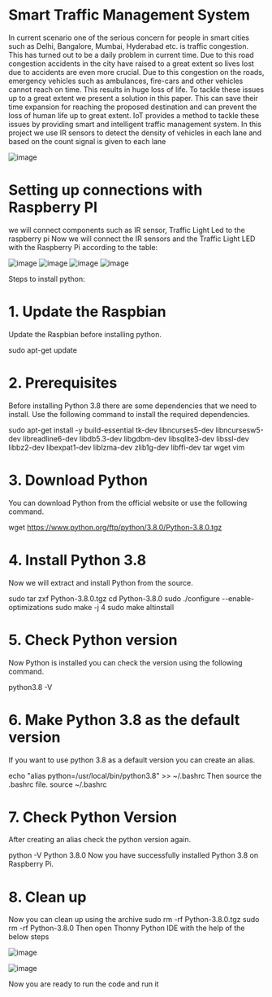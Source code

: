 # Smart Traffic Management System
In current scenario one of the serious concern
for people in smart cities such as Delhi, Bangalore, Mumbai,
Hyderabad etc. is traffic congestion. This has turned out to be
a daily problem in current time. Due to this road congestion
accidents in the city have raised to a great extent so lives
lost due to accidents are even more crucial. Due to this
congestion on the roads, emergency vehicles such as
ambulances, fire-cars and other vehicles cannot reach on time.
This results in huge loss of life. To tackle these issues up to a
great extent we present a solution in this paper.  This can
save their time expansion for reaching the proposed
destination and can prevent the loss of human life up to great
extent. IoT provides a method to tackle these issues by
providing smart and intelligent traffic management system. 
In this project we use IR sensors to detect the density of
vehicles in each lane and based on the count signal is given to each lane 

![image](https://github.com/Sabbani-Nandini/SmartTrafficManagementSystem/assets/93151923/dab8df60-0d8f-4f21-9e17-5a0d98f64336)



# Setting up connections with Raspberry PI
we will connect components such as IR sensor, Traffic Light Led to the raspberry pi Now we will connect the IR sensors and the Traffic Light LED with the Raspberry Pi according to the table:

![image](https://github.com/Sabbani-Nandini/SmartTrafficManagementSystem/assets/93151923/4c51d074-b63f-4164-95e1-e1eff4193f8b)
![image](https://github.com/Sabbani-Nandini/SmartTrafficManagementSystem/assets/93151923/ae8cc58f-dbbd-4b91-a1f2-bae020b77111)
![image](https://github.com/Sabbani-Nandini/SmartTrafficManagementSystem/assets/93151923/f8c0f432-b7c2-41b8-b181-cd29fc522b1b)
![image](https://github.com/Sabbani-Nandini/SmartTrafficManagementSystem/assets/93151923/24a9aca3-0fca-408e-be79-71349c51d1a4)








Steps to install python:
# 1. Update the Raspbian
Update the Raspbian before installing python.

sudo apt-get update

# 2. Prerequisites
Before installing Python 3.8 there are some dependencies that we need to install. Use
the following command to install the required dependencies.

sudo apt-get install -y build-essential tk-dev libncurses5-dev libncursesw5-dev
libreadline6-dev libdb5.3-dev libgdbm-dev libsqlite3-dev libssl-dev libbz2-dev
libexpat1-dev liblzma-dev zlib1g-dev libffi-dev tar wget vim
# 3. Download Python
You can download Python from the official website or use the following command.

wget https://www.python.org/ftp/python/3.8.0/Python-3.8.0.tgz
# 4. Install Python 3.8
Now we will extract and install Python from the source.

sudo tar zxf Python-3.8.0.tgz
cd Python-3.8.0
sudo ./configure --enable-optimizations
sudo make -j 4
sudo make altinstall
# 5. Check Python version
Now Python is installed you can check the version using the following command.

python3.8 -V
# 6. Make Python 3.8 as the default version
If you want to use python 3.8 as a default version you can create an alias.

echo "alias
python=/usr/local/bin/python3.8" >> ~/.bashrc
Then source the .bashrc file.
source ~/.bashrc
# 7. Check Python Version
After creating an alias check the python version again.

python -V
Python 3.8.0
Now you have successfully installed Python 3.8 on Raspberry Pi.
# 8. Clean up
Now you can clean up using the archive
sudo rm -rf Python-3.8.0.tgz
sudo rm -rf Python-3.8.0
Then open Thonny Python IDE with the help of the below steps

![image](https://github.com/Sabbani-Nandini/SmartTrafficManagementSystem/assets/93151923/622896e0-c5b0-454d-b59d-01ad062292fb)

![image](https://github.com/Sabbani-Nandini/SmartTrafficManagementSystem/assets/93151923/8859363d-4094-43ca-b476-784737149dea)

Now you are ready to run the code and run it 


